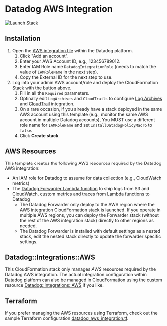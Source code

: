 # Datadog AWS Integration

[![Launch Stack](https://s3.amazonaws.com/cloudformation-examples/cloudformation-launch-stack.png)](https://console.aws.amazon.com/cloudformation/home#/stacks/create/review?stackName=datadog&templateURL=https://datadog-cloudformation-template.s3.amazonaws.com/aws/main_v2.yaml)
  
## Installation

1. Open the [AWS integration tile](https://app.datadoghq.com/account/settings#integrations/amazon-web-services) within the Datadog platform.
   1. Click "Add an account".
   1. Enter your AWS Account ID, e.g., 123456789012.
   1. Enter IAM Role name `DatadogIntegrationRole` (needs to match the value of `IAMRoleName` in the next step).
   1. Copy the External ID for the next step to use.
1. Log into your admin AWS account/role and deploy the CloudFormation Stack with the button above.
   1. Fill in all the `Required` parameters.
   1. Optinally edit `LogArchives` and `CloudTrails` to configure [Log Archives](https://docs.datadoghq.com/logs/archives/?tab=awss3) and [CloudTrail](https://docs.datadoghq.com/integrations/amazon_cloudtrail/) integration.
   1. On a rare occasion, if you already have a stack deployed in the same AWS account using this template (e.g., monitor the same AWS account in multiple Datadog accounts), You MUST use a different role name for `IAMRoleName` and set `InstallDatadogPolicyMacro` to `false`.
   1. Click **Create stack**.

## AWS Resources

This template creates the following AWS resources required by the Datadog AWS integration:

- An IAM role for Datadog to assume for data collection (e.g., CloudWatch metrics)
- The [Datadog Forwarder Lambda function](https://github.com/DataDog/datadog-serverless-functions/tree/master/aws/logs_monitoring) to ship logs from S3 and CloudWatch, custom metrics and traces from Lambda functions to Datadog
  - The Datadog Forwarder only deploy to the AWS region where the AWS integration CloudFormation stack is launched. If you operate in multiple AWS regions, you can deploy the Forwarder stack (without the rest of the AWS integration stack) directly to other regions as needed.
  - The Datadog Forwarder is installed with default settings as a nested stack, edit the nested stack directly to update the forwarder specific settings.

## Datadog::Integrations::AWS

This CloudFormation stack only manages *AWS* resources required by the Datadog AWS integration. The actual integration configuration within Datadog platform can also be managed in CloudFormation using the custom resource [Datadog::Integrations::AWS](https://github.com/DataDog/datadog-cloudformation-resources/tree/master/datadog-integrations-aws-handler) if you like.

## Terraform

If you prefer managing the AWS resources using Terraform, check out the sample Terraform configuration [datadog_aws_integration.tf](datadog_aws_integration.tf).
